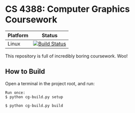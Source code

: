 # CS 4388: Computer Graphics Coursework
Platform | Status
--- | ---
Linux | [![Build Status](https://travis-ci.org/DrChat/CS4388.svg?branch=master)](https://travis-ci.org/DrChat/CS4388)

This repository is full of incredibly boring coursework. Woo!

## How to Build
Open a terminal in the project root, and run:
```
Run once:
$ python cg-build.py setup

$ python cg-build.py build
```